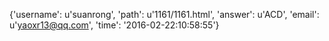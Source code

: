 {'username': u'suanrong', 'path': u'1161/1161.html', 'answer': u'ACD', 'email': u'yaoxr13@qq.com', 'time': '2016-02-22:10:58:55'}